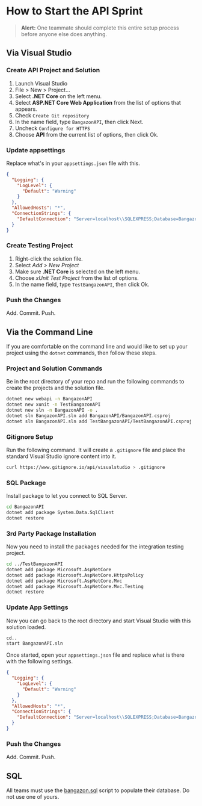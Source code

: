 # How to Start the API Sprint

> **Alert:** One teammate should complete this entire setup process before anyone else does anything.


## Via Visual Studio

### Create API Project and Solution

1. Launch Visual Studio
1. File > New > Project...
1. Select **.NET Core** on the left menu.
1. Select **ASP.NET Core Web Application** from the list of options that appears.
1. Check `Create Git repository`
1. In the name field, type `BangazonAPI`, then click Next.
1. Uncheck `Configure for HTTPS`
1. Choose **API** from the current list of options, then click Ok.

### Update appsettings

Replace what's in your `appsettings.json` file with this.

```json
{
  "Logging": {
    "LogLevel": {
      "Default": "Warning"
    }
  },
  "AllowedHosts": "*",
  "ConnectionStrings": {
    "DefaultConnection": "Server=localhost\\SQLEXPRESS;Database=BangazonAPI;Trusted_Connection=True;"
  }
}
```

### Create Testing Project

1. Right-click the solution file.
1. Select _Add > New Project_
1. Make sure **.NET Core** is selected on the left menu.
1. Choose _xUnit Test Project_ from the list of options.
1. In the name field, type `TestBangazonAPI`, then click Ok.

### Push the Changes

Add. Commit. Push.

## Via the Command Line

If you are comfortable on the command line and would like to set up your project using the `dotnet` commands, then follow these steps.

### Project and Solution Commands

Be in the root directory of your repo and run the following commands to create the projects and the solution file.

```sh
dotnet new webapi -n BangazonAPI
dotnet new xunit -n TestBangazonAPI
dotnet new sln -n BangazonAPI -o .
dotnet sln BangazonAPI.sln add BangazonAPI/BangazonAPI.csproj
dotnet sln BangazonAPI.sln add TestBangazonAPI/TestBangazonAPI.csproj
```

### Gitignore Setup

Run the following command. It will create a `.gitignore` file and place the standard Visual Studio ignore content into it.

```sh
curl https://www.gitignore.io/api/visualstudio > .gitignore
```

### SQL Package

Install package to let you connect to SQL Server.

```sh
cd BangazonAPI
dotnet add package System.Data.SqlClient
dotnet restore
```

### 3rd Party Package Installation

Now you need to install the packages needed for the integration testing project.

```sh
cd ../TestBangazonAPI
dotnet add package Microsoft.AspNetCore
dotnet add package Microsoft.AspNetCore.HttpsPolicy
dotnet add package Microsoft.AspNetCore.Mvc
dotnet add package Microsoft.AspNetCore.Mvc.Testing
dotnet restore
```

### Update App Settings

Now you can go back to the root directory and start Visual Studio with this solution loaded.

```sh
cd..
start BangazonAPI.sln
```

Once started, open your `appsettings.json` file and replace what is there with the following settings.

```json
{
  "Logging": {
    "LogLevel": {
      "Default": "Warning"
    }
  },
  "AllowedHosts": "*",
  "ConnectionStrings": {
    "DefaultConnection": "Server=localhost\\SQLEXPRESS;Database=BangazonAPI;Trusted_Connection=True;"
  }
}
```

### Push the Changes

Add. Commit. Push.

## SQL

All teams must use the [bangazon.sql](./sql/bangazon.sql) script to populate their database. Do not use one of yours.
